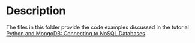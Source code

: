 # Description

The files in this folder provide the code examples discussed in the tutorial [Python and MongoDB: Connecting to NoSQL Databases](https://realpython.com/introduction-to-mongodb-and-python/).
